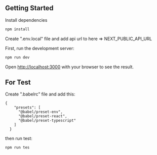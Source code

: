 ## Getting Started
Install dependencies

```bash
npm install
```

Create ".env.local" file and add api url to here => NEXT_PUBLIC_API_URL

First, run the development server:

```bash
npm run dev
```

Open [http://localhost:3000](http://localhost:3000) with your browser to see the result.

## For Test

Create ".babelrc" file and add this:
```
{
    "presets": [
      "@babel/preset-env",
      "@babel/preset-react",
      "@babel/preset-typescript"
    ]
  }
```
then run test:

```bash
npm run tes
```
